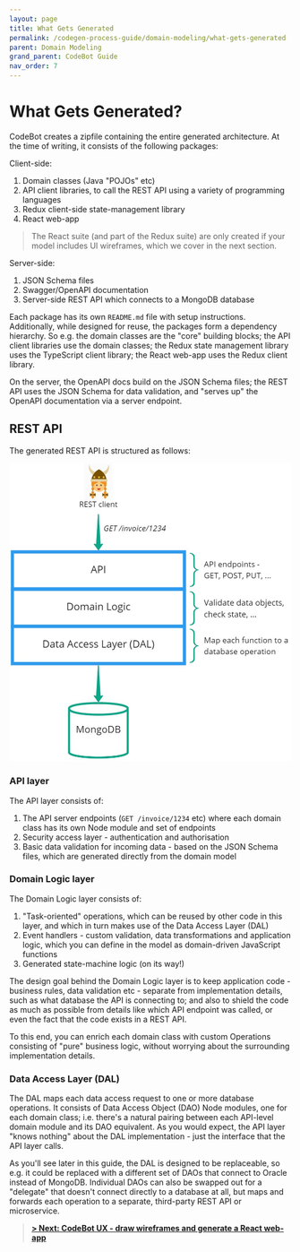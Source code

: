 ```yaml
---
layout: page
title: What Gets Generated
permalink: /codegen-process-guide/domain-modeling/what-gets-generated
parent: Domain Modeling
grand_parent: CodeBot Guide
nav_order: 7
---
```


# What Gets Generated?

CodeBot creates a zipfile containing the entire generated architecture. At the time of writing, it consists of the following packages:

Client-side:
1. Domain classes (Java "POJOs" etc)
2. API client libraries, to call the REST API using a variety of programming languages
3. Redux client-side state-management library
4. React web-app

> The React suite (and part of the Redux suite) are only created if your model includes UI wireframes, which we cover in the next section.

Server-side:
1. JSON Schema files
2. Swagger/OpenAPI documentation
3. Server-side REST API which connects to a MongoDB database

Each package has its own `README.md` file with setup instructions. Additionally, while designed for reuse, the packages form a dependency hierarchy. So e.g. the domain classes are the "core" building blocks; the API client libraries use the domain classes; the Redux state management library uses the TypeScript client library; the React web-app uses the Redux client library.

On the server, the OpenAPI docs build on the JSON Schema files; the REST API uses the JSON Schema for data validation, and "serves up" the OpenAPI documentation via a server endpoint.




## REST API

The generated REST API is structured as follows:

![Generated API layers](../../images/domain-model/generated-api-layers.jpg "Generated API layers")

### API layer

The API layer consists of:

1. The API server endpoints (`GET /invoice/1234` etc) where each domain class has its own Node module and set of endpoints
2. Security access layer - authentication and authorisation
3. Basic data validation for incoming data - based on the JSON Schema files, which are generated directly from the domain model


### Domain Logic layer

The Domain Logic layer consists of:

1. "Task-oriented" operations, which can be reused by other code in this layer, and which in turn makes use of the Data Access Layer (DAL)
2. Event handlers - custom validation, data transformations and application logic, which you can define in the model as domain-driven JavaScript functions
3. Generated state-machine logic (on its way!)

The design goal behind the Domain Logic layer is to keep application code - business rules, data validation etc - separate from implementation details, such as what database the API is connecting to; and also to shield the code as much as possible from details like which API endpoint was called, or even the fact that the code exists in a REST API.

To this end, you can enrich each domain class with custom Operations consisting of "pure" business logic, without worrying about the surrounding implementation details.


### Data Access Layer (DAL)

The DAL maps each data access request to one or more database operations. It consists of Data Access Object (DAO) Node modules, one for each domain class; i.e. there's a natural pairing between each API-level domain module and its DAO equivalent. As you would expect, the API layer "knows nothing" about the DAL implementation - just the interface that the API layer calls.

As you'll see later in this guide, the DAL is designed to be replaceable, so e.g. it could be replaced with a different set of DAOs that connect to Oracle instead of MongoDB. Individual DAOs can also be swapped out for a "delegate" that doesn't connect directly to a database at all, but maps and forwards each operation to a separate, third-party REST API or microservice.



> **[> Next: CodeBot UX - draw wireframes and generate a React web-app](../UX/)**
